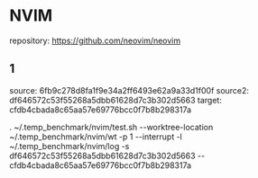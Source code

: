 # NVIM

repository: https://github.com/neovim/neovim

## 1

source: 6fb9c278d8fa1f9e34a2ff6493e62a9a33d1f00f
source2: df646572c53f55268a5dbb61628d7c3b302d5663
target: cfdb4cbada8c65aa57e69776bcc0f7b8b298317a

. ~/.temp_benchmark/nvim/test.sh --worktree-location ~/.temp_benchmark/nvim/wt -p 1 --interrupt -l ~/.temp_benchmark/nvim/log -s df646572c53f55268a5dbb61628d7c3b302d5663 -- cfdb4cbada8c65aa57e69776bcc0f7b8b298317a